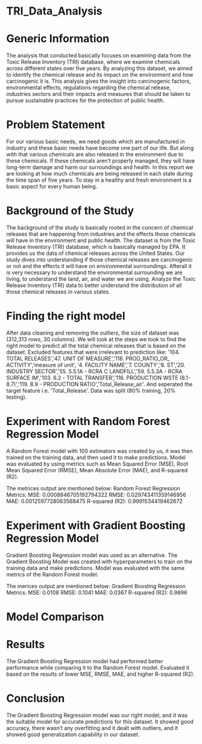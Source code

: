 # TRI_Data_Analysis

# Generic Information
The analysis that conducted basically focuses on examining data from the Toxic Release Inventory (TRI) database, where we examine chemicals across different states over five years. By analyzing this dataset, we aimed to identify the chemical release and its impact on the environment and how carcinogenic it is. This analysis gives the insight into carcinogenic factors, environmental effects, regulations regarding the chemical release, industries sectors and their impacts and measures that should be taken to pursue sustainable practices for the protection of public health.

# Problem Statement
For our various basic needs, we need goods which are manufactured in industry and these basic needs have become one part of our life. But along with that various chemicals are also released in the environment due to these chemicals. If these chemicals aren’t properly managed, they will have long-term damage and harm our surroundings and health. In this report we are looking at how much chemicals are being released in each state during the time span of five years. To stay in a healthy and fresh environment is a basic aspect for every human being.

# Background of the Study
The background of the study is basically rooted in the concern of chemical releases that are happening from industries and the effects those chemicals will have in the environment and public health. The dataset is from the Toxic Release Inventory (TRI) database, which is basically managed by EPA. It provides us the data of chemical releases across the United States. Our study dives into understanding if those chemical
releases are carcinogenic or not and the effects it will have on environmental surroundings. Afterall it is very necessary to understand the environmental surrounding we are living, to understand the land, air, and water we are using. Analyze the Toxic Release Inventory (TRI) data to better understand the distribution of all those chemical releases in various states.

# Finding the right model
After data cleaning and removing the outliers, the size of dataset was (312,313 rows, 30 columns). We will look at the steps we took to find the right model to predict all the total chemical releases that is based on the dataset. Excluded features that were irrelevant to prediction like: '104. TOTAL RELEASES','47. UNIT OF MEASURE','118. PROD_RATIO_OR_ ACTIVITY','measure of unit', '4. FACILITY NAME','7. COUNTY','8. ST','20. INDUSTRY SECTOR','55. 5.5.1A - RCRA C LANDFILL','59. 5.5.3A - RCRA SURFACE IM','103. 6.2 - TOTAL TRANSFER','116. PRODUCTION WSTE (8.1-8.7)','119. 8.9 - PRODUCTION RATIO','Total_Release_air'. And seperated the target feature i.e. 'Total_Release'. Data was split (80% training, 20% testing).

# Experiment with Random Forest Regression Model
A Random Forest model with 100 estimators was created by us, it was then trained on the training data, and then used it to make predictions. Model was evaluated by using metrics such as Mean Squared Error (MSE), Root Mean Squared Error (RMSE), Mean Absolute Error (MAE), and R-squared (R2).

The metrices output are mentioned below:
Random Forest Regression Metrics:
MSE: 0.0008846705192794322
RMSE: 0.029743411359146956
MAE: 0.0012597728063568475
R-squared (R2): 0.9991534419462672

# Experiment with Gradient Boosting Regression Model
Gradient Boosting Regression model was used as an alternative. The Gradient Boosting Model was created with hyperparameters to train on the training data and make predictions. Model was evaluated with the same metrics of the Random Forest model. 

The merices output are mentioned below:
Gradient Boosting Regression Metrics:
MSE: 0.0108
RMSE: 0.1041
MAE: 0.0367
R-squared (R2): 0.9896

# Model Comparison
# Results
The Gradient Boosting Regression model had performed better performance while comparing it to the Random Forest model. Evaluated it based on the results of lower MSE, RMSE, MAE, and higher R-squared (R2).

# Conclusion
The Gradient Boosting Regression model was our right model, and it was the suitable model for accurate predictions for this dataset. It showed good accuracy, there wasn’t any overfitting and it dealt with outliers, and it showed good generalization capability in our dataset.
